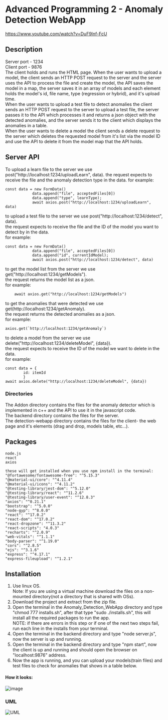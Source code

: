 # Advanced Programming 2 - Anomaly Detection WebApp

https://www.youtube.com/watch?v=DuF9lnf-FcU
## Description

Server port - 1234  
Client port - 9876  
The client holds and runs the HTML page. When the user wants to upload a model, the client sends an HTTP POST request to the server and the server uses the API to process the file and create the model, the API saves the model in a map, the server saves it in an array of models and each element holds the model's id, file name, type (regression or hybrid), and it's upload time.  
When the user wants to upload a test file to detect anomalies the client sends an HTTP POST request to the server to upload a test file, the server passes it to the API which processes it and returns a json object with the detected anomalies, and the server sends it to the client which displays the anomalies in a table.  
When the user wants to delete a model the client sends a delete request to the server which deletes the requested model from it's list via the model ID and use the API to delete it from the model map that the API holds.

## Server API
To upload a learn file to the server we use post("http://localhost:1234/uploadLearn", data).
the request expects to receive the file and the anomaly detection type in the data.
for example:

    const data = new FormData()
                data.append("file", acceptedFiles[0])
                data.append("type", learnType);
                await axios.post("http://localhost:1234/uploadLearn", data)

to upload a test file to the server we use post("http://localhost:1234/detect", data).  
the request expects to receive the file and the ID of the model you want to detect by in the data.  
for example:

    const data = new FormData()
                data.append("file", acceptedFiles[0])
                data.append("id", currentIdModel);
                await axios.post("http://localhost:1234/detect", data)

to get the model list from the server we use get("http://localhost:1234/getModels").  
the request returns the model list as a json.  
for example:

        await axios.get("http://localhost:1234/getModels")

to get the anomalies that were detected we use get(http://localhost:1234/getAnomaly).  
the request returns the detected anomalies as a json.  
for example:

    axios.get(`http://localhost:1234/getAnomaly`)

to delete a model from the server we use delete("http://localhost:1234/deleteModel", {data}).  
the request expects to receive the ID of the model we want to delete in the data.  
for example:

    const data = {
            id: itemId
            }
    await axios.delete("http://localhost:1234/deleteModel", {data})


### Directories
The Addon directory contains the files for the anomaly detector which is implemented in c++ and the API to use it in the javascript code.  
The backend directory contains the files for the server.  
The detection-webapp directory contains the files for the client- the web page and it's elements (drag and drop, models table, etc...).  

## Packages
    node.js
    react
    axios
    
    these will get installed when you use npm install in the terminal:
    "@fortawesome/fontawesome-free": "^5.15.3"
    "@material-ui/core": "^4.11.4"
    "@material-ui/icons": "^4.11.2"
    "@testing-library/jest-dom": "^5.12.0"
    "@testing-library/react": "^11.2.6"
    "@testing-library/user-event": "^12.8.3"
    "axios": "^0.21.1"
    "bootstrap": "^5.0.0"
    "node-gyp": "^8.0.0"
    "react": "^17.0.2"
    "react-dom": "^17.0.2"
    "react-dropzone": "^11.3.2"
    "react-scripts": "4.0.3"
    "recharts": "^2.0.9"
    "web-vitals": "^1.1.1"
    "body-parser": "^1.19.0"
    "cors": "^2.8.5"
    "ejs": "^3.1.6"
    "express": "^4.17.1"
    "express-fileupload": "^1.2.1"
    
## Installation
1. Use linux OS.  
Note: If you are using a virtual machine download the files on a non-mounted directory(not a directory that is shared with OSs).
2. Download the project and extract from the zip file.
3. Open the terminal in the Anomaly_Detection_WebApp directory and type "chmod 777 installs.sh", after that type "sudo ./installs.sh", this will install all the required packages to run the app.  
NOTE: if there are errors in this step or if one of the next two steps fail, run each line in the installs from your terminal.
4. Open the terminal in the backend directory and type "node server.js", now the server is up and running.
5. Open the terminal in the backend directory and type "npm start", now the client is up and running and should open the browser on "localhost:9876" address.
6. Now the app is running, and you can upload your models(train files) and test files to check for anomalies that shows in a table below.

#### How it looks:
![image](https://user-images.githubusercontent.com/73121058/119548606-0ec25a80-bd9f-11eb-92d2-4ff2c3199909.png)

### UML
![UML](https://user-images.githubusercontent.com/74674979/119004229-0a5d0280-b997-11eb-9251-789066cd3b5a.png)
